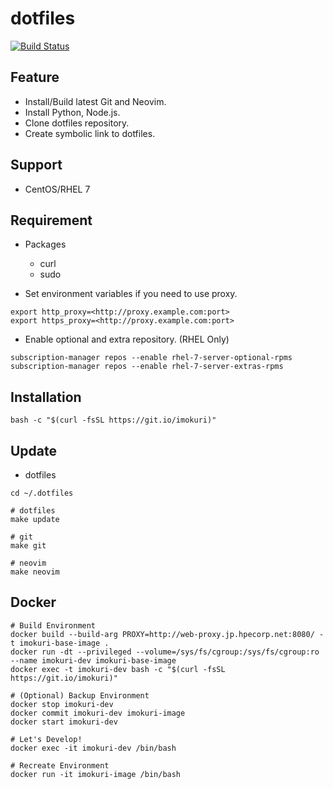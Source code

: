 # dotfiles

[![Build Status](https://travis-ci.org/IMOKURI/dotfiles.svg?branch=master)](https://travis-ci.org/IMOKURI/dotfiles)

## Feature

-   Install/Build latest Git and Neovim.
-   Install Python, Node.js.
-   Clone dotfiles repository.
-   Create symbolic link to dotfiles.

## Support

-   CentOS/RHEL 7

## Requirement

-   Packages
    -   curl
    -   sudo

-   Set environment variables if you need to use proxy.

```
export http_proxy=<http://proxy.example.com:port>
export https_proxy=<http://proxy.example.com:port>
```

-   Enable optional and extra repository. (RHEL Only)

```
subscription-manager repos --enable rhel-7-server-optional-rpms
subscription-manager repos --enable rhel-7-server-extras-rpms
```

## Installation

```
bash -c "$(curl -fsSL https://git.io/imokuri)"
```

## Update

-   dotfiles

```
cd ~/.dotfiles

# dotfiles
make update

# git
make git

# neovim
make neovim
```

## Docker

```
# Build Environment
docker build --build-arg PROXY=http://web-proxy.jp.hpecorp.net:8080/ -t imokuri-base-image .
docker run -dt --privileged --volume=/sys/fs/cgroup:/sys/fs/cgroup:ro --name imokuri-dev imokuri-base-image
docker exec -t imokuri-dev bash -c "$(curl -fsSL https://git.io/imokuri)"

# (Optional) Backup Environment
docker stop imokuri-dev
docker commit imokuri-dev imokuri-image
docker start imokuri-dev

# Let's Develop!
docker exec -it imokuri-dev /bin/bash

# Recreate Environment
docker run -it imokuri-image /bin/bash
```
